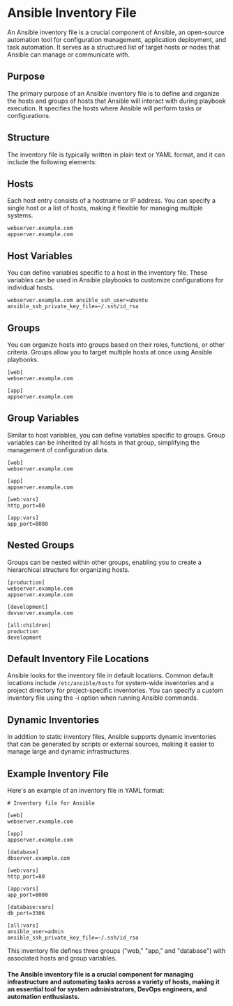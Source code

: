 # Ansible Inventory File
An Ansible inventory file is a crucial component of Ansible, an open-source automation tool for configuration management, application deployment, and task automation. It serves as a structured list of target hosts or nodes that Ansible can manage or communicate with.

## Purpose
The primary purpose of an Ansible inventory file is to define and organize the hosts and groups of hosts that Ansible will interact with during playbook execution. It specifies the hosts where Ansible will perform tasks or configurations.

## Structure
The inventory file is typically written in plain text or YAML format, and it can include the following elements:

## Hosts
Each host entry consists of a hostname or IP address. You can specify a single host or a list of hosts, making it flexible for managing multiple systems.
```
webserver.example.com
appserver.example.com
```

## Host Variables

You can define variables specific to a host in the inventory file. These variables can be used in Ansible playbooks to customize configurations for individual hosts.

```
webserver.example.com ansible_ssh_user=ubuntu ansible_ssh_private_key_file=~/.ssh/id_rsa
```

## Groups
You can organize hosts into groups based on their roles, functions, or other criteria. Groups allow you to target multiple hosts at once using Ansible playbooks.

```
[web]
webserver.example.com

[app]
appserver.example.com

```

## Group Variables
Similar to host variables, you can define variables specific to groups. Group variables can be inherited by all hosts in that group, simplifying the management of configuration data.

```
[web]
webserver.example.com

[app]
appserver.example.com

[web:vars]
http_port=80

[app:vars]
app_port=8080
```

## Nested Groups
Groups can be nested within other groups, enabling you to create a hierarchical structure for organizing hosts.

```
[production]
webserver.example.com
appserver.example.com

[development]
devserver.example.com

[all:children]
production
development
```

## Default Inventory File Locations
Ansible looks for the inventory file in default locations. Common default locations include ``` /etc/ansible/hosts ``` for system-wide inventories and a project directory for project-specific inventories. You can specify a custom inventory file using the -i option when running Ansible commands.

## Dynamic Inventories
In addition to static inventory files, Ansible supports dynamic inventories that can be generated by scripts or external sources, making it easier to manage large and dynamic infrastructures.

## Example Inventory File
Here's an example of an inventory file in YAML format:

```
# Inventory file for Ansible

[web]
webserver.example.com

[app]
appserver.example.com

[database]
dbserver.example.com

[web:vars]
http_port=80

[app:vars]
app_port=8080

[database:vars]
db_port=3306

[all:vars]
ansible_user=admin
ansible_ssh_private_key_file=~/.ssh/id_rsa

```

This inventory file defines three groups ("web," "app," and "database") with associated hosts and group variables.

#### The Ansible inventory file is a crucial component for managing infrastructure and automating tasks across a variety of hosts, making it an essential tool for system administrators, DevOps engineers, and automation enthusiasts.
